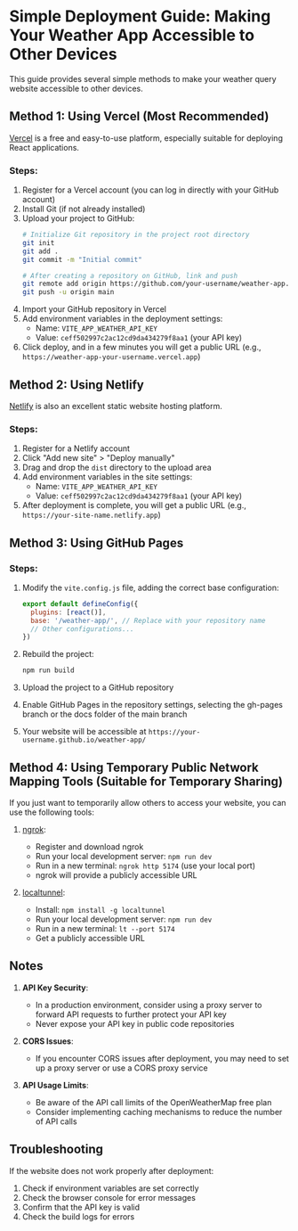# Simple Deployment Guide: Making Your Weather App Accessible to Other Devices

This guide provides several simple methods to make your weather query website accessible to other devices.

## Method 1: Using Vercel (Most Recommended)

[Vercel](https://vercel.com/) is a free and easy-to-use platform, especially suitable for deploying React applications.

### Steps:

1. Register for a Vercel account (you can log in directly with your GitHub account)
2. Install Git (if not already installed)
3. Upload your project to GitHub:
   ```bash
   # Initialize Git repository in the project root directory
   git init
   git add .
   git commit -m "Initial commit"
   
   # After creating a repository on GitHub, link and push
   git remote add origin https://github.com/your-username/weather-app.git
   git push -u origin main
   ```
4. Import your GitHub repository in Vercel
5. Add environment variables in the deployment settings:
   - Name: `VITE_APP_WEATHER_API_KEY`
   - Value: `ceff502997c2ac12cd9da434279f8aa1` (your API key)
6. Click deploy, and in a few minutes you will get a public URL (e.g., `https://weather-app-your-username.vercel.app`)

## Method 2: Using Netlify

[Netlify](https://www.netlify.com/) is also an excellent static website hosting platform.

### Steps:

1. Register for a Netlify account
2. Click "Add new site" > "Deploy manually"
3. Drag and drop the `dist` directory to the upload area
4. Add environment variables in the site settings:
   - Name: `VITE_APP_WEATHER_API_KEY`
   - Value: `ceff502997c2ac12cd9da434279f8aa1` (your API key)
5. After deployment is complete, you will get a public URL (e.g., `https://your-site-name.netlify.app`)

## Method 3: Using GitHub Pages

### Steps:

1. Modify the `vite.config.js` file, adding the correct base configuration:
   ```js
   export default defineConfig({
     plugins: [react()],
     base: '/weather-app/', // Replace with your repository name
     // Other configurations...
   })
   ```

2. Rebuild the project:
   ```bash
   npm run build
   ```

3. Upload the project to a GitHub repository

4. Enable GitHub Pages in the repository settings, selecting the gh-pages branch or the docs folder of the main branch

5. Your website will be accessible at `https://your-username.github.io/weather-app/`

## Method 4: Using Temporary Public Network Mapping Tools (Suitable for Temporary Sharing)

If you just want to temporarily allow others to access your website, you can use the following tools:

1. [ngrok](https://ngrok.com/):
   - Register and download ngrok
   - Run your local development server: `npm run dev`
   - Run in a new terminal: `ngrok http 5174` (use your local port)
   - ngrok will provide a publicly accessible URL

2. [localtunnel](https://localtunnel.github.io/www/):
   - Install: `npm install -g localtunnel`
   - Run your local development server: `npm run dev`
   - Run in a new terminal: `lt --port 5174`
   - Get a publicly accessible URL

## Notes

1. **API Key Security**:
   - In a production environment, consider using a proxy server to forward API requests to further protect your API key
   - Never expose your API key in public code repositories

2. **CORS Issues**:
   - If you encounter CORS issues after deployment, you may need to set up a proxy server or use a CORS proxy service

3. **API Usage Limits**:
   - Be aware of the API call limits of the OpenWeatherMap free plan
   - Consider implementing caching mechanisms to reduce the number of API calls

## Troubleshooting

If the website does not work properly after deployment:

1. Check if environment variables are set correctly
2. Check the browser console for error messages
3. Confirm that the API key is valid
4. Check the build logs for errors